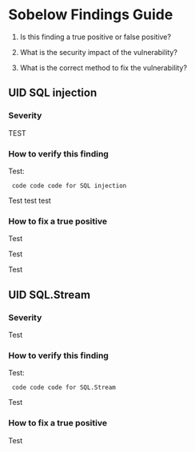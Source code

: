 # Sobelow Findings Guide

1. Is this finding a true positive or false positive?

2. What is the security impact of the vulnerability?

3. What is the correct method to fix the vulnerability?

## UID SQL injection

### Severity

TEST

### How to verify this finding

Test:

```
 code code code for SQL injection
```

Test test test

### How to fix a true positive

Test

Test

Test

## UID SQL.Stream

### Severity

Test

### How to verify this finding

Test:

```
 code code code for SQL.Stream
```

Test

### How to fix a true positive

Test
